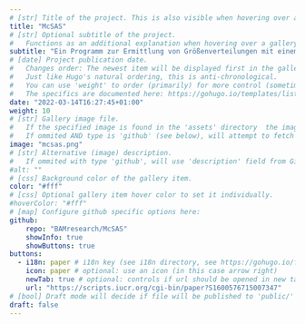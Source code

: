 ```yaml
---
# [str] Title of the project. This is also visible when hovering over a gallery item.
title: "McSAS"
# [str] Optional subtitle of the project. 
#   Functions as an additional explanation when hovering over a gallery item (comment out the following line).
subtitle: "Ein Programm zur Ermittlung von Größenverteilungen mit einem Monte-Carlo-Verfahren aus Messdaten von Kleinwinkelstreuungsverfahren wie SAXS oder SANS, die in der analytischen oder biologischen Chemie zur Untersuchung von Partikeln im Nanometerbereich eingesetzt werden."
# [date] Project publication date.
#   Changes order: The newest item will be displayed first in the gallery. 
#   Just like Hugo's natural ordering, this is anti-chronological.
#   You can use 'weight' to order (primarily) for more control (sometimes it makes sense to put old items before new ones).
#   The specifics are documented here: https://gohugo.io/templates/lists/#order-content
date: "2022-03-14T16:27:45+01:00"
weight: 10
# [str] Gallery image file. 
#   If the specified image is found in the 'assets' directory  the image will be normalized to a specified height. 
#   If ommited AND type is 'github' (see below), will attempt to fetch from '{repo_url}/.github/logo.png'. 
image: "mcsas.png"
# [str] Alternative (image) description.
#   If ommited with type 'github', will use 'description' field from GitHub API.
#alt: ""
# [css] Background color of the gallery item.
color: "#fff"
# [css] Optional gallery item hover color to set it individually.
#hoverColor: "#fff"
# [map] Configure github specific options here:
github: 
    repo: "BAMresearch/McSAS"
    showInfo: true
    showButtons: true
buttons:
  - i18n: paper # i18n key (see i18n directory, see https://gohugo.io/functions/i18n/)
    icon: paper # optional: use an icon (in this case arrow right)
    newTab: true # optional: controls if url should be opened in new tab
    url: "https://scripts.iucr.org/cgi-bin/paper?S1600576715007347"
# [bool] Draft mode will decide if file will be published to 'public/' directory.
draft: false
---
```

